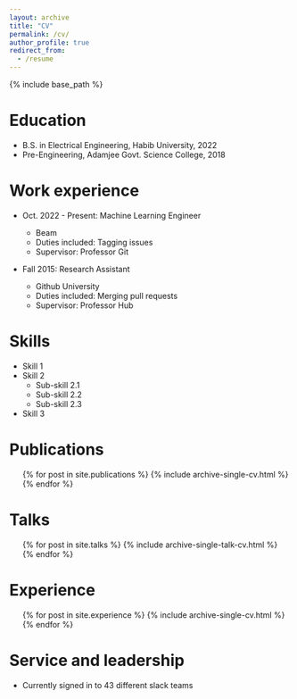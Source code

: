```yaml
---
layout: archive
title: "CV"
permalink: /cv/
author_profile: true
redirect_from:
  - /resume
---
```


{% include base_path %}

Education
======
* B.S. in Electrical Engineering, Habib University, 2022
* Pre-Engineering, Adamjee Govt. Science College, 2018
<!-- * M.S. in Jekyll, GitHub University, 2014 -->
<!-- * Ph.D in Version Control Theory, GitHub University, 2018 (expected) -->

Work experience
======
* Oct. 2022 - Present: Machine Learning Engineer
  * Beam
  * Duties included: Tagging issues
  * Supervisor: Professor Git

* Fall 2015: Research Assistant
  * Github University
  * Duties included: Merging pull requests
  * Supervisor: Professor Hub
  
Skills
======
* Skill 1
* Skill 2
  * Sub-skill 2.1
  * Sub-skill 2.2
  * Sub-skill 2.3
* Skill 3

Publications
======
  <ul>{% for post in site.publications %}
    {% include archive-single-cv.html %}
  {% endfor %}</ul>
  
Talks
======
  <ul>{% for post in site.talks %}
    {% include archive-single-talk-cv.html %}
  {% endfor %}</ul>
  
Experience
======
  <ul>{% for post in site.experience %}
    {% include archive-single-cv.html %}
  {% endfor %}</ul>
  
Service and leadership
======
* Currently signed in to 43 different slack teams
